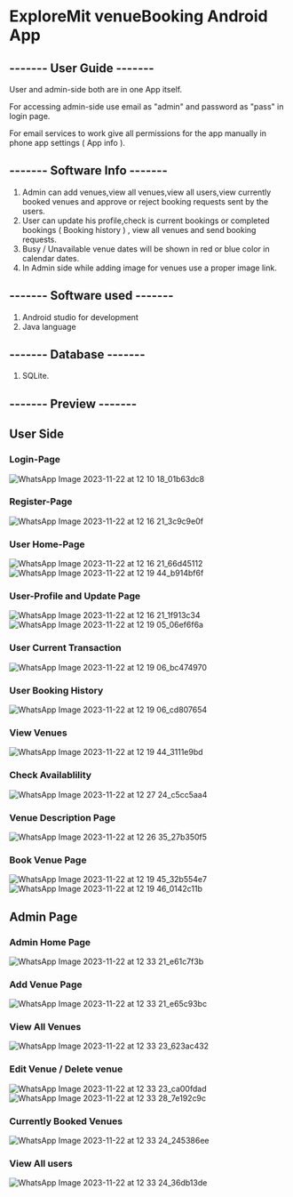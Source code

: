 # ExploreMit venueBooking Android App

## ------- User Guide -------
User and admin-side both are in one App itself.

For accessing admin-side use email as "admin" and password as "pass" in login page.

For email services to work give all permissions for the app manually in phone app settings ( App info ).



## ------- Software Info -------
1. Admin can add venues,view all venues,view all users,view currently booked venues and approve or reject booking requests sent by the users.
2. User can update his profile,check is current bookings or completed bookings ( Booking history ) , view all venues and send booking requests.
3. Busy / Unavailable venue dates will be shown in red or blue color in calendar dates.
4. In Admin side while adding image for venues use a proper image link.
## ------- Software used -------
1. Android studio for development
2. Java language
## ------- Database -------
1. SQLite.

   
## ------- Preview -------
## User Side
### Login-Page
![WhatsApp Image 2023-11-22 at 12 10 18_01b63dc8](https://github.com/MeghanathShetty/venue_Booking_Android_App/assets/127648939/0f82fa3c-2aad-4299-8d27-d7fa3b8c736a)
### Register-Page
![WhatsApp Image 2023-11-22 at 12 16 21_3c9c9e0f](https://github.com/MeghanathShetty/venue_Booking_Android_App/assets/127648939/ece77a1b-aa7c-4c61-8c18-3253078f7f98)
### User Home-Page
![WhatsApp Image 2023-11-22 at 12 16 21_66d45112](https://github.com/MeghanathShetty/venue_Booking_Android_App/assets/127648939/9a88f185-b14b-4f2c-80cc-12c4761ea42d)
![WhatsApp Image 2023-11-22 at 12 19 44_b914bf6f](https://github.com/MeghanathShetty/venue_Booking_Android_App/assets/127648939/efcafafd-28ef-4fed-a02d-4945acef78d3)
### User-Profile and Update Page
![WhatsApp Image 2023-11-22 at 12 16 21_1f913c34](https://github.com/MeghanathShetty/venue_Booking_Android_App/assets/127648939/60a6f173-dc62-4f1d-bda5-c5eefc0fae11)
![WhatsApp Image 2023-11-22 at 12 19 05_06ef6f6a](https://github.com/MeghanathShetty/venue_Booking_Android_App/assets/127648939/adbb5709-8102-4d32-990c-7343d5c28a27)
### User Current Transaction 
![WhatsApp Image 2023-11-22 at 12 19 06_bc474970](https://github.com/MeghanathShetty/venue_Booking_Android_App/assets/127648939/da6fe126-59b7-4e87-90b7-9f3c4b8070d0)
### User Booking History
![WhatsApp Image 2023-11-22 at 12 19 06_cd807654](https://github.com/MeghanathShetty/venue_Booking_Android_App/assets/127648939/584e84fb-4fe0-4c25-a9cc-727c8e23e80c)
### View Venues
![WhatsApp Image 2023-11-22 at 12 19 44_3111e9bd](https://github.com/MeghanathShetty/venue_Booking_Android_App/assets/127648939/6c3b679f-7c0c-416b-bdb6-45a40be13f60)
### Check Availablility
![WhatsApp Image 2023-11-22 at 12 27 24_c5cc5aa4](https://github.com/MeghanathShetty/venue_Booking_Android_App/assets/127648939/8f6ad085-1e26-42d4-88e8-883a2f890bbb)
### Venue Description Page
![WhatsApp Image 2023-11-22 at 12 26 35_27b350f5](https://github.com/MeghanathShetty/venue_Booking_Android_App/assets/127648939/7209ca07-34df-4b65-9fdf-ffdb6e3341d0)
### Book Venue Page
![WhatsApp Image 2023-11-22 at 12 19 45_32b554e7](https://github.com/MeghanathShetty/venue_Booking_Android_App/assets/127648939/c95fcbe1-7d8a-43d9-aba7-bff0fbbecc77)
![WhatsApp Image 2023-11-22 at 12 19 46_0142c11b](https://github.com/MeghanathShetty/venue_Booking_Android_App/assets/127648939/7373e2eb-22a0-4cd2-8d7c-2789cf9b29da)

## Admin Page
### Admin Home Page
![WhatsApp Image 2023-11-22 at 12 33 21_e61c7f3b](https://github.com/MeghanathShetty/venue_Booking_Android_App/assets/127648939/bbd83450-da34-429a-a6de-4e00614ee050)
### Add Venue Page
![WhatsApp Image 2023-11-22 at 12 33 21_e65c93bc](https://github.com/MeghanathShetty/venue_Booking_Android_App/assets/127648939/ad063e07-319d-4f60-a088-89cc25063aaf)
### View All Venues
![WhatsApp Image 2023-11-22 at 12 33 23_623ac432](https://github.com/MeghanathShetty/venue_Booking_Android_App/assets/127648939/5b2dd6bc-b1e3-4e9d-bdb1-357a540bfda5)
### Edit Venue / Delete venue
![WhatsApp Image 2023-11-22 at 12 33 23_ca00fdad](https://github.com/MeghanathShetty/venue_Booking_Android_App/assets/127648939/4478b6d9-5c5e-4ec9-8082-67aa53b70e48)
![WhatsApp Image 2023-11-22 at 12 33 28_7e192c9c](https://github.com/MeghanathShetty/venue_Booking_Android_App/assets/127648939/53ced443-d5be-48f3-a8d2-2d8a59d1339b)
### Currently Booked Venues
![WhatsApp Image 2023-11-22 at 12 33 24_245386ee](https://github.com/MeghanathShetty/venue_Booking_Android_App/assets/127648939/49bb96a1-9c4f-408c-b0f4-27c4e038a91d)
### View All users
![WhatsApp Image 2023-11-22 at 12 33 24_36db13de](https://github.com/MeghanathShetty/venue_Booking_Android_App/assets/127648939/f179598d-c79d-44ff-9af0-c331aaea8bd8)
